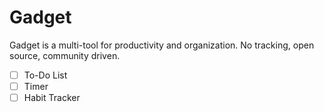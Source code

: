 # Gadget

Gadget is a multi-tool for productivity and organization. No tracking, open source, community driven.

- [ ] To-Do List
- [ ] Timer
- [ ] Habit Tracker
